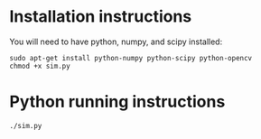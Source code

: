 # Installation instructions

You will need to have python, numpy, and scipy installed:

	sudo apt-get install python-numpy python-scipy python-opencv
	chmod +x sim.py

# Python running instructions

	./sim.py

